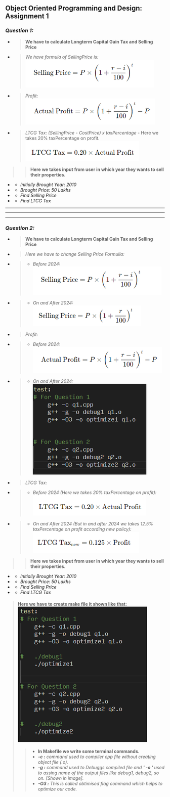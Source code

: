 ## **Object Oriented Programming and Design: Assignment 1**

### **_Question 1:_**

- > **We have to calculate Longterm Capital Gain Tax and Selling Price**
- > _We have formula of SellingPrice is:_![alt text](image-4.png)
- > _Profit: ![alt text](image-2.png)_
- > _LTCG Tax: (SellingPrice - CostPrice) x taxPercentage_ - Here we takes 20% taxPercentage on profit.![alt text](image-3.png)

> > **Here we takes input from user in which year they wants to sell their properties.**

- - _Initially Brought Year: 2010_
- - _Brought Price: 50 Lakhs_
- - _Find Selling Price_
- - _Find LTCG Tax_

---

---

---

### **_Question 2:_**

- > **We have to calculate Longterm Capital Gain Tax and Selling Price**
- > _Here we have to change Selling Price Formulla:_
- > - _Before 2024:_![alt text](image-4.png)
- > - _On and After 2024:_![alt text](image-1.png)
- > _Profit:_
- > - _Before 2024:_![alt text](image-2.png)
- > - _On and After 2024:_![alt text](image.png)
- > _LTCG Tax:_
- > - _Before 2024 (Here we takes 20% taxPercentage on profit):_ ![alt text](image-3.png)
- > - _On and After 2024 (But in and after 2024 we takes 12.5% taxPercentage on profit according new policy):_ ![alt text](image-5.png)

> > **Here we takes input from user in which year they wants to sell their properties.**

- - _Initially Brought Year: 2010_
- - _Brought Price: 50 Lakhs_
- - _Find Selling Price_
- - _Find LTCG Tax_


> #### Here we have to create make file it shown like that: ![alt text](image-6.png)
> > - **In Makefile we write some terminal commands.**
> > - ***-c :** command used to compiler cpp file without creating object file (.o).*
> > - ***-g :** command used to Debuggs compiled file and **' -o '** used to assing name of the output files like debug1, debug2, so on. [Shown in image].*
> > - ***-O3 :** This is called obtimised flag command which helps to optimize our code.* 